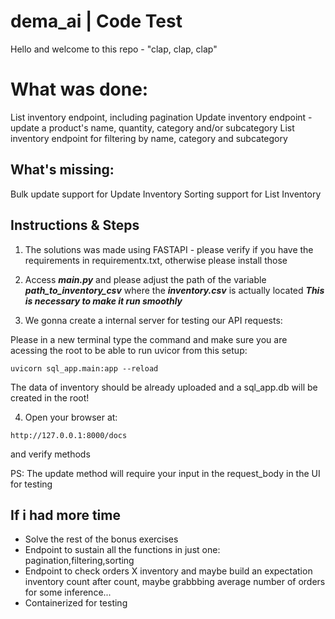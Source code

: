 # dema_ai | Code Test

Hello and welcome to this repo - "clap, clap, clap"

# What was done:
List inventory endpoint, including pagination
Update inventory endpoint  - update a product's name, quantity, category and/or subcategory
List inventory endpoint for filtering by name, category and subcategory
## What's missing:
Bulk update support for Update Inventory
Sorting support for List Inventory

## Instructions & Steps
 1. The solutions was made using FASTAPI - please verify if you have the requirements in requirementx.txt,
otherwise please install those

 2. Access ***main.py*** and please adjust the path of  the variable ***path_to_inventory_csv*** where the ***inventory.csv*** is actually located
***This is necessary to make it run smoothly***

 3. We gonna create a internal server for testing our API requests:

Please in a new terminal type the command and make sure you are acessing the root to be able to run uvicor from this setup:
```
uvicorn sql_app.main:app --reload 
```
The data of inventory should be already uploaded and a sql_app.db will be created in the root!

 4. Open your browser at: 
```
http://127.0.0.1:8000/docs
```
and verify methods

PS: The update method will require your input in the request_body in the UI for testing

## If i had more time

- Solve the rest of the bonus exercises
- Endpoint to sustain all the functions in just one: pagination,filtering,sorting
- Endpoint to check orders X inventory and maybe build an expectation inventory count after count, maybe grabbbing average number of orders for some inference...
- Containerized for testing

